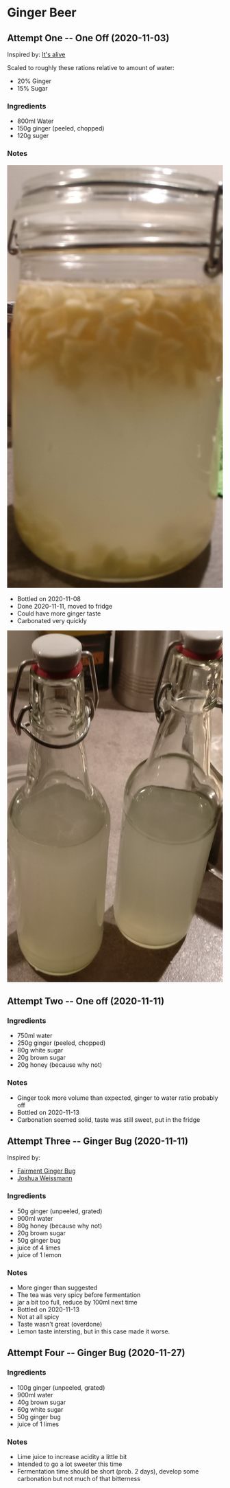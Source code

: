 # Ginger Beer

## Attempt One -- One Off (2020-11-03)

Inspired by: [It's alive](https://www.youtube.com/watch?v=RXAEN8MP8N4)

Scaled to roughly these rations relative to amount of water:
* 20% Ginger
* 15% Sugar

### Ingredients

* 800ml Water
* 150g ginger (peeled, chopped)
* 120g suger

### Notes

![Ginger Beer Jar](img/gb_oo_1.jpg)

* Bottled on 2020-11-08
* Done 2020-11-11, moved to fridge
* Could have more ginger taste
* Carbonated very quickly

![Ginger Beer Bottled](img/gb_oo_1_bottled.jpg)

## Attempt Two -- One off (2020-11-11)

### Ingredients

* 750ml water
* 250g ginger (peeled, chopped)
* 80g white sugar
* 20g brown sugar
* 20g honey (because why not)

### Notes

* Ginger took more volume than expected, ginger to water ratio probably off
* Bottled on 2020-11-13
* Carbonation seemed solid, taste was still sweet, put in the fridge

## Attempt Three -- Ginger Bug (2020-11-11)

Inspired by:

* [Fairment Ginger Bug](https://www.fairment.de/wissen/ingwerbier-ginger-beer/)
* [Joshua Weissmann](https://www.youtube.com/watch?v=LqPko6a3Wh4)

### Ingredients

* 50g ginger (unpeeled, grated)
* 900ml water
* 80g honey (because why not)
* 20g brown sugar
* 50g ginger bug
* juice of 4 limes
* juice of 1 lemon

### Notes

* More ginger than suggested
* The tea was very spicy before fermentation
* jar a bit too full, reduce by 100ml next time
* Bottled on 2020-11-13
* Not at all spicy
* Taste wasn't great (overdone)
* Lemon taste intersting, but in this case made it worse.

## Attempt Four -- Ginger Bug (2020-11-27)

### Ingredients

* 100g ginger (unpeeled, grated)
* 900ml water
* 40g brown sugar
* 60g white sugar
* 50g ginger bug
* juice of 1 limes

### Notes

* Lime juice to increase acidity a little bit
* Intended to go a lot sweeter this time
* Fermentation time should be short (prob. 2 days), develop some carbonation but not much of that bitterness
